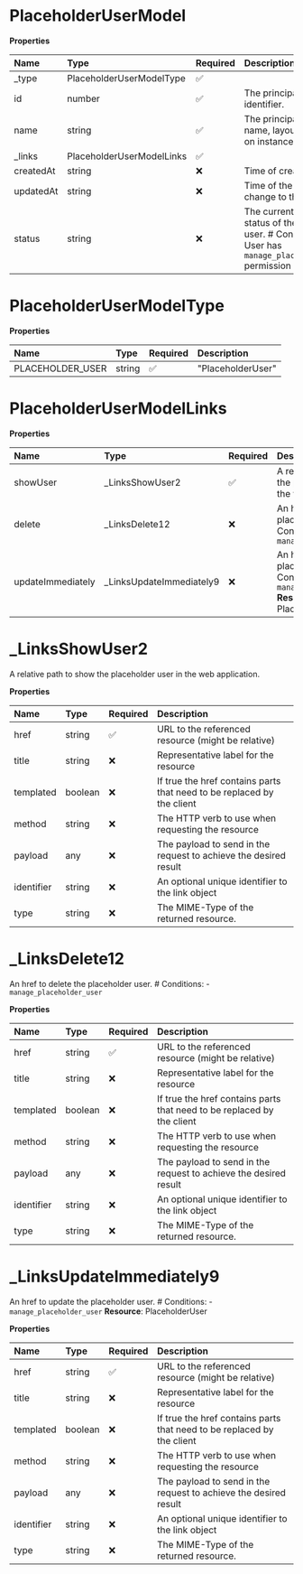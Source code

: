 # PlaceholderUserModel

**Properties**

| Name      | Type                      | Required | Description                                                                                                                  |
| :-------- | :------------------------ | :------- | :--------------------------------------------------------------------------------------------------------------------------- |
| \_type    | PlaceholderUserModelType  | ✅       |                                                                                                                              |
| id        | number                    | ✅       | The principal's unique identifier.                                                                                           |
| name      | string                    | ✅       | The principal's display name, layout depends on instance settings.                                                           |
| \_links   | PlaceholderUserModelLinks | ✅       |                                                                                                                              |
| createdAt | string                    | ❌       | Time of creation                                                                                                             |
| updatedAt | string                    | ❌       | Time of the most recent change to the principal                                                                              |
| status    | string                    | ❌       | The current activation status of the placeholder user. # Conditions - User has `manage_placeholder_user` permission globally |

# PlaceholderUserModelType

**Properties**

| Name             | Type   | Required | Description       |
| :--------------- | :----- | :------- | :---------------- |
| PLACEHOLDER_USER | string | ✅       | "PlaceholderUser" |

# PlaceholderUserModelLinks

**Properties**

| Name              | Type                      | Required | Description                                                                                                     |
| :---------------- | :------------------------ | :------- | :-------------------------------------------------------------------------------------------------------------- |
| showUser          | \_LinksShowUser2          | ✅       | A relative path to show the placeholder user in the web application.                                            |
| delete            | \_LinksDelete12           | ❌       | An href to delete the placeholder user. # Conditions: - `manage_placeholder_user`                               |
| updateImmediately | \_LinksUpdateImmediately9 | ❌       | An href to update the placeholder user. # Conditions: - `manage_placeholder_user` **Resource**: PlaceholderUser |

# \_LinksShowUser2

A relative path to show the placeholder user in the web application.

**Properties**

| Name       | Type    | Required | Description                                                            |
| :--------- | :------ | :------- | :--------------------------------------------------------------------- |
| href       | string  | ✅       | URL to the referenced resource (might be relative)                     |
| title      | string  | ❌       | Representative label for the resource                                  |
| templated  | boolean | ❌       | If true the href contains parts that need to be replaced by the client |
| method     | string  | ❌       | The HTTP verb to use when requesting the resource                      |
| payload    | any     | ❌       | The payload to send in the request to achieve the desired result       |
| identifier | string  | ❌       | An optional unique identifier to the link object                       |
| type       | string  | ❌       | The MIME-Type of the returned resource.                                |

# \_LinksDelete12

An href to delete the placeholder user. # Conditions: - `manage_placeholder_user`

**Properties**

| Name       | Type    | Required | Description                                                            |
| :--------- | :------ | :------- | :--------------------------------------------------------------------- |
| href       | string  | ✅       | URL to the referenced resource (might be relative)                     |
| title      | string  | ❌       | Representative label for the resource                                  |
| templated  | boolean | ❌       | If true the href contains parts that need to be replaced by the client |
| method     | string  | ❌       | The HTTP verb to use when requesting the resource                      |
| payload    | any     | ❌       | The payload to send in the request to achieve the desired result       |
| identifier | string  | ❌       | An optional unique identifier to the link object                       |
| type       | string  | ❌       | The MIME-Type of the returned resource.                                |

# \_LinksUpdateImmediately9

An href to update the placeholder user. # Conditions: - `manage_placeholder_user` **Resource**: PlaceholderUser

**Properties**

| Name       | Type    | Required | Description                                                            |
| :--------- | :------ | :------- | :--------------------------------------------------------------------- |
| href       | string  | ✅       | URL to the referenced resource (might be relative)                     |
| title      | string  | ❌       | Representative label for the resource                                  |
| templated  | boolean | ❌       | If true the href contains parts that need to be replaced by the client |
| method     | string  | ❌       | The HTTP verb to use when requesting the resource                      |
| payload    | any     | ❌       | The payload to send in the request to achieve the desired result       |
| identifier | string  | ❌       | An optional unique identifier to the link object                       |
| type       | string  | ❌       | The MIME-Type of the returned resource.                                |

<!-- This file was generated by liblab | https://liblab.com/ -->
